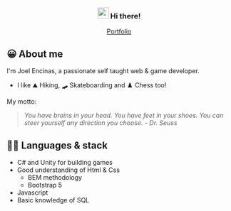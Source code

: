 <h3 align="center"><img src="https://media.giphy.com/media/hvRJCLFzcasrR4ia7z/giphy.gif" width="25px"> Hi there!</h3>
<p align="center">
  <a href="https://joelencinas.github.io/" target="_blank">Portfolio</a>
</p>

## 😀 About me
I'm Joel Encinas, a passionate self taught web & game developer. 
- I like ⛰️ Hiking, 🛹 Skateboarding and ♟️ Chess too!

My motto:
>*You have brains in your head. You have feet in your shoes. You can steer yourself any direction you choose. - Dr. Seuss*

## 👨‍💻 Languages & stack
- C# and Unity for building games
- Good understanding of Html & Css 
  - BEM methodology
  - Bootstrap 5
- Javascript
- Basic knowledge of SQL
